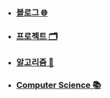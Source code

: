 

#   
* ### [블로그 🌐](https://mingeun2154.github.io/index)
<!---
* ### [이론 📚](https://github.com/mingeun2154/CS#%EC%9D%B4%EB%A1%A0computer-science-)  
* ### [기술 🛠](https://github.com/mingeun2154/skill#%EA%B8%B0%EC%88%A0-)
--->
* ### [프로젝트 🗂️](https://mingeun2154.github.io/project)
* ### [알고리즘 🧩](https://github.com/mingeun2154/python-algorithm-study/tree/main/mingeun#%EC%BD%94%EB%94%A9-%ED%85%8C%EC%8A%A4%ED%8A%B8-%EC%8A%A4%ED%84%B0%EB%94%94-)
* ### [Computer Science 📚](https://mingeun2154.github.io/cs/cs/)

<!---
mingeun2154/mingeun2154 is a ✨ special ✨ repository because its `README.md` (this file) appears on your GitHub profile.
You can click the Preview link to take a look at your changes.
--->
